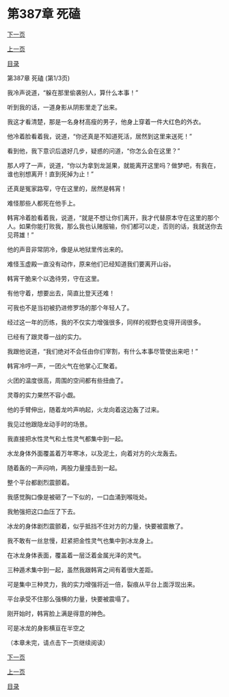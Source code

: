<h1>第387章    死磕</h1>
            <div><p><a href="./1159_%E7%AC%AC387%E7%AB%A0_%E6%AD%BB%E7%A3%95.md">下一页</a></p><p><a href="./1157_%E7%AC%AC386%E7%AB%A0_%E9%97%AD%E9%97%A8%E7%BE%B9.md">上一页</a></p><p><a href="../">目录</a></p></div>
            <div><p>第387章    死磕 (第1/3页)</p><p>我冷声说道，“躲在那里偷袭别人，算什么本事！”</p><p>听到我的话，一道身影从阴影里走了出来。</p><p>我这才看清楚，那是一名身材高瘦的男子，他身上穿着一件大红色的外衣。</p><p>他冷着脸看着我，说道，“你还真是不知道死活，居然到这里来送死！”</p><p>看到他，我下意识后退好几步，疑惑的问道，“你怎么会在这里？”</p><p>那人哼了一声，说道，“你以为拿到龙涎果，就能离开这里吗？做梦吧，有我在，谁也别想离开！直到死掉为止！”</p><p>还真是冤家路窄，守在这里的，居然是韩宵！</p><p>难怪那些人都死在他手上。</p><p>韩宵冷着脸看着我，说道，“就是不想让你们离开，我才代替原本守在这里的那个人。如果你能打败我，那么我也认赌服输，你们都可以走，否则的话，我就送你去见蒋雄！”</p><p>他的声音非常阴冷，像是从地狱里传出来的。</p><p>难怪玉虚殿一直没有动作，原来他们已经知道我们要离开山谷。</p><p>韩宵干脆来个以逸待劳，守在这里。</p><p>有他守着，想要出去，简直比登天还难！</p><p>可我也不是当初被扔进修罗场的那个年轻人了。</p><p>经过这一年的历练，我的不仅实力增强很多，同样的视野也变得开阔很多。</p><p>已经有了跟灵尊一战的实力。</p><p>我跟他说道，“我们绝对不会任由你们宰割，有什么本事尽管使出来吧！”</p><p>韩宵冷哼一声，一团火气在他掌心汇聚着。</p><p>火团的温度很高，周围的空间都有些扭曲了。</p><p>灵尊的实力果然不容小觑。</p><p>他的手臂伸出，随着龙吟声响起，火龙向着这边轰了过来。</p><p>我见过他跟隐龙动手时的场景。</p><p>我直接把水性灵气和土性灵气都集中到一起。</p><p>水龙身体外面覆盖着万年寒冰，以及泥土，向着对方的火龙轰去。</p><p>随着轰的一声闷响，两股力量撞击到一起。</p><p>整个平台都剧烈震颤着。</p><p>我感觉胸口像是被砸了一下似的，一口血涌到喉咙处。</p><p>我勉强把这口血压了下去。</p><p>冰龙的身体剧烈震颤着，似乎抵挡不住对方的力量，快要被震散了。</p><p>我不敢有一丝怠慢，赶紧把金性灵气也集中到冰龙身上。</p><p>在冰龙身体表面，覆盖着一层泛着金属光泽的灵气。</p><p>三种遁术集中到一起，虽然我跟韩宵之间有着很大差距。</p><p>可是集中三种灵力，我的实力增强将近一倍，裂痕从平台上面浮现出来。</p><p>平台承受不住那么强横的力量，快要被震塌了。</p><p>刚开始时，韩宵脸上满是得意的神色。</p><p>可是冰龙的身影横亘在半空之</p><p>（本章未完，请点击下一页继续阅读）</p></div>
            <div><p><a href="./1159_%E7%AC%AC387%E7%AB%A0_%E6%AD%BB%E7%A3%95.md">下一页</a></p><p><a href="./1157_%E7%AC%AC386%E7%AB%A0_%E9%97%AD%E9%97%A8%E7%BE%B9.md">上一页</a></p><p><a href="../">目录</a></p></div>
